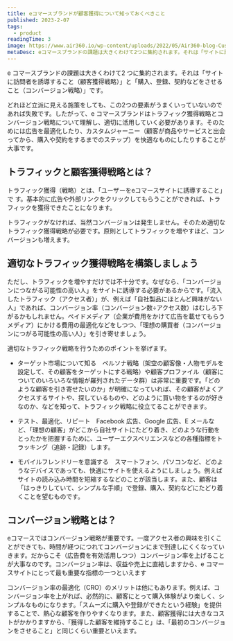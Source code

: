 ```yaml
---
title: eコマースブランドが顧客獲得について知っておくべきこと
published: 2023-2-07
tags: 
  - product
readingTime: 3
image: https://www.air360.io/wp-content/uploads/2022/05/Air360-blog-Customer-Acquisition-Strategy-1024x539.jpeg
metaDesc: eコマースブランドの課題は大きくわけて2つに集約されます。それは「サイトに訪問者を誘導すること（顧客獲得戦略）」と「購入、登録、契約などをさせること（コンバージョン戦略）」です。
---
```


e コマースブランドの課題は大きくわけて2 つに集約されます。それは「サイトに訪問者を誘導すること（顧客獲得戦略）」と「購入、登録、契約などをさせること（コンバージョン戦略）」です。

どれほど立派に見える施策をしても、この2つの要素がうまくいっていないのであれば失敗です。したがって、e コマースブランドはトラフィック獲得戦略とコンバージョン戦略について理解し、適切に活用していく必要があります。そのためには広告を最適化したり、カスタムジャーニー（顧客が商品やサービスと出会ってから、購入や契約をするまでのステップ）を快適なものにしたりすることが大事です。
## トラフィックと顧客獲得戦略とは？
トラフィック獲得（戦略）とは、「ユーザーをeコマースサイトに誘導すること」で
す。基本的に広告や外部リンクをクリックしてもらうことができれば、トラフィックを獲得できたことになります。

トラフィックがなければ、当然コンバージョンは発生しません。そのため適切なトラフィック獲得戦略が必要です。原則としてトラフィックを増やすほど、コンバージョンも増えます。

## 適切なトラフィック獲得戦略を構築しましょう
ただし、トラフィックを増やすだけでは不十分です。なぜなら、「コンバージョンにつながる可能性の高い人」をサイトに誘導する必要があるからです。「流入したトラフィック（アクセス者）」が、例えば「自社製品にほとんど興味がない人」であれば、コンバージョン率（コンバージョン数÷アクセス数）はむしろ下がるかもしれません。ペイドメディア（企業が費用をかけて広告を載せてもらうメディア）にかける費用の最適化などをしつつ、「理想の購買者（コンバージョンにつがる可能性の高い人）」を引き寄せましょう。

適切なトラフィック戦略を行うためのポイントを挙げます。

- ターゲット市場について知る　ペルソナ戦略（架空の顧客像・人物モデルを設定して、その顧客をターゲットにする戦略）や顧客プロファイル（顧客についてのいろいろな情報が羅列されたデータ群）は非常に重要です。「どのような顧客を引き寄せたいのか」が明確になっていれば、その顧客がよくアクセスするサイトや、探しているものや、どのように買い物をするのが好きなのか、などを知って、トラフィック戦略に役立てることができます。

- テスト、最適化、リピート　Facebook 広告、Google 広告、E メールなど、「理想の顧客」がどこから自社サイトにたどり着き、どのような行動をとったかを把握するために、ユーザーエクスペリエンスなどの各種指標をトラッキング（追跡・記録）します。

- モバイルフレンドリーを意識する　スマートフォン、パソコンなど、どのようなデバイスであっても、快適にサイトを使えるようにしましょう。例えばサイトの読み込み時間を短縮するなどのことが該当します。また、顧客は「はっきりしていて、シンプルな手順」で登録、購入、契約などにたどり着くことを望むものです。

## コンバージョン戦略とは？
eコマースではコンバージョン戦略が重要です。一度アクセス者の興味を引くことができても、時間が経つにつれてコンバージョンにまで到達しにくくなっていきます。だからこそ（広告費を有効活用しつつ）コンバージョン率を上げることが大事なのです。コンバージョン率は、収益や売上に直結しますから、e コマースサイトにとって最も重要な指標の一つといえます

コンバージョン率の最適化（CRO）のメリットは他にもあります。例えば、コンバージョン率を上がれば、必然的に、顧客にとって購入体験がより楽しく、シンプルなものになります。「スムーズに購入や登録ができたという経験」を提供することで、熱心な顧客を作りやすくなります。また、顧客獲得には大きなコストがかかりますから、「獲得した顧客を維持すること」は、「最初のコンバージョンをさせること」と同じくらい重要といえます。